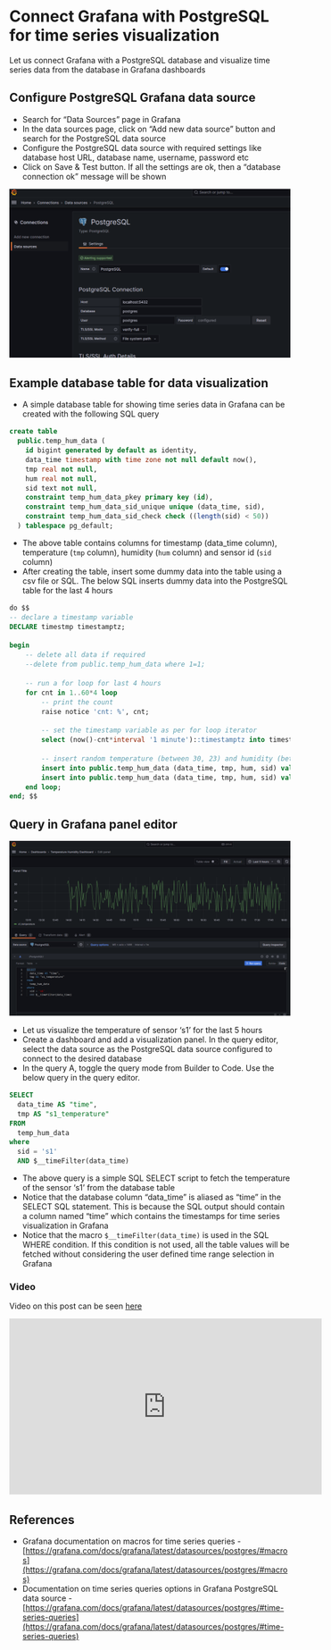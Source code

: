 
# Connect Grafana with PostgreSQL for time series visualization

Let us connect Grafana with a PostgreSQL database and visualize time series data from the database in Grafana dashboards

## Configure PostgreSQL Grafana data source

-   Search for “Data Sources” page in Grafana
-   In the data sources page, click on “Add new data source” button and search for the PostgreSQL data source
-   Configure the PostgreSQL data source with required settings like database host URL, database name, username, password etc
-   Click on Save & Test button. If all the settings are ok, then a “database connection ok” message will be shown

![grafana_postgres_datasource_config.png](https://github.com/nagasudhirpulla/taming_python/blob/master/blog/skills/assets/img/grafana_postgres_datasource_config.png?raw=true)

## Example database table for data visualization

-   A simple database table for showing time series data in Grafana can be created with the following SQL query

```sql
create table
  public.temp_hum_data (
    id bigint generated by default as identity,
    data_time timestamp with time zone not null default now(),
    tmp real not null,
    hum real not null,
    sid text not null,
    constraint temp_hum_data_pkey primary key (id),
    constraint temp_hum_data_sid_unique unique (data_time, sid),
    constraint temp_hum_data_sid_check check ((length(sid) < 50))
  ) tablespace pg_default;

```

-   The above table contains columns for timestamp (data_time column), temperature (`tmp` column), humidity (`hum` column) and sensor id (`sid` column)
-   After creating the table, insert some dummy data into the table using a csv file or SQL. The below SQL inserts dummy data into the PostgreSQL table for the last 4 hours

```sql
do $$
-- declare a timestamp variable
DECLARE timestmp timestamptz;

begin
	-- delete all data if required
	--delete from public.temp_hum_data where 1=1;
	
	-- run a for loop for last 4 hours
	for cnt in 1..60*4 loop
		-- print the count
		raise notice 'cnt: %', cnt;
		
		-- set the timestamp variable as per for loop iterator
		select (now()-cnt*interval '1 minute')::timestamptz into timestmp;
		
		-- insert random temperature (between 30, 23) and humidity (between 42, 48) data for sensors s1 and s2. 
		insert into public.temp_hum_data (data_time, tmp, hum, sid) values (timestmp, random()*(30-23+1)+23::float4, random()*(48-42+1)+42::float4, 's1');
		insert into public.temp_hum_data (data_time, tmp, hum, sid) values (timestmp, random()*(30-23+1)+23::float4, random()*(48-42+1)+42::float4, 's2');
	end loop;
end; $$

```

## Query in Grafana panel editor

![grafana_postgres_query_editor](https://github.com/nagasudhirpulla/taming_python/blob/master/blog/skills/assets/img/grafana_postgres_query_editor.png?raw=true)

-   Let us visualize the temperature of sensor ‘s1’ for the last 5 hours
-   Create a dashboard and add a visualization panel. In the query editor, select the data source as the PostgreSQL data source configured to connect to the desired database
-   In the query A, toggle the query mode from Builder to Code. Use the below query in the query editor.

```sql
SELECT
  data_time AS "time",
  tmp AS "s1_temperature"
FROM
  temp_hum_data
where
  sid = 's1'
  AND $__timeFilter(data_time)

```

-   The above query is a simple SQL SELECT script to fetch the temperature of the sensor ‘s1’ from the database table
-   Notice that the database column “data_time” is aliased as “time” in the SELECT SQL statement. This is because the SQL output should contain a column named “time” which contains the timestamps for time series visualization in Grafana
-   Notice that the macro `$__timeFilter(data_time)` is used in the SQL WHERE condition. If this condition is not used, all the table values will be fetched without considering the user defined time range selection in Grafana

### Video
Video on this post can be seen [here](https://youtu.be/XR78JNmx4DM?si=Iay4L-3sDEmQXJsh)

<iframe width="560" height="315" src="https://www.youtube.com/embed/toTCBapaTwg?si=-BevFS6SPP5hJWLO" title="YouTube video player" frameborder="0" allow="accelerometer; autoplay; clipboard-write; encrypted-media; gyroscope; picture-in-picture; web-share" allowfullscreen></iframe>


## References

-   Grafana documentation on macros for time series queries - [https://grafana.com/docs/grafana/latest/datasources/postgres/#macros](https://grafana.com/docs/grafana/latest/datasources/postgres/#macros)
-   Documentation on time series queries options in Grafana PostgreSQL data source - [https://grafana.com/docs/grafana/latest/datasources/postgres/#time-series-queries](https://grafana.com/docs/grafana/latest/datasources/postgres/#time-series-queries)
<!--stackedit_data:
eyJoaXN0b3J5IjpbMTcxODM2NDAzNSwtMTA1NTcwODkwNl19
-->